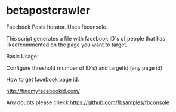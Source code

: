 # betapostcrawler
Facebook Posts Iterator. Uses fbconsole.

This script generates a file with facebook ID`s of people that has liked/commented on the page you want to target.

Basic Usage:

Configure threshold (number of ID`s) and targetId (any page id)

How to get facebook page id:

http://findmyfacebookid.com/

Any doubts please check https://github.com/fbsamples/fbconsole
